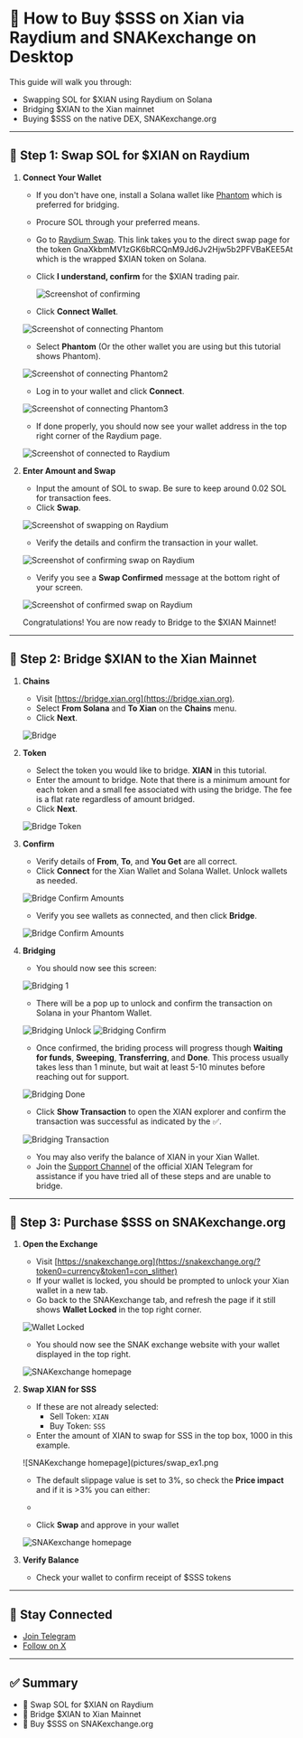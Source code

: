 # 💱 How to Buy $SSS on Xian via Raydium and SNAKexchange on Desktop

This guide will walk you through:

- Swapping SOL for $XIAN using Raydium on Solana
- Bridging $XIAN to the Xian mainnet
- Buying $SSS on the native DEX, SNAKexchange.org

---

## 🔄 Step 1: Swap SOL for $XIAN on Raydium

1. **Connect Your Wallet**  
   - If you don't have one, install a Solana wallet like [Phantom](https://phantom.app/) which is preferred for bridging.
   - Procure SOL through your preferred means.
   - Go to [Raydium Swap](https://raydium.io/swap/?inputMint=sol&outputMint=GnaXkbmMV1zGK6bRCQnM9Jd6Jv2Hjw5b2PFVBaKEE5At). This link takes you to the direct swap page for the token GnaXkbmMV1zGK6bRCQnM9Jd6Jv2Hjw5b2PFVBaKEE5At which is the wrapped $XIAN token on Solana.
   - Click **I understand, confirm** for the $XIAN trading pair.
   
     ![Screenshot of confirming](pictures/confirm_on_raydium.png)
   - Click **Connect Wallet**.

   ![Screenshot of connecting Phantom](pictures/connect_to_raydium.png)

   - Select **Phantom** (Or the other wallet you are using but this tutorial shows Phantom).
  
   ![Screenshot of connecting Phantom2](pictures/connect_to_raydium_2.png)

   - Log in to your wallet and click **Connect**.
  
   ![Screenshot of connecting Phantom3](pictures/connect_to_raydium_3.png)

   - If done properly, you should now see your wallet address in the top right corner of the Raydium page.
  
   ![Screenshot of connected to Raydium](pictures/connected_to_raydium.png)

2. **Enter Amount and Swap**  
   - Input the amount of SOL to swap. Be sure to keep around 0.02 SOL for transaction fees.
   - Click **Swap**.  
  
   ![Screenshot of swapping on Raydium](pictures/swap_raydium_1.png)
 
   - Verify the details and confirm the transaction in your wallet.

   ![Screenshot of confirming swap on Raydium](pictures/swap_raydium_2.png)

   - Verify you see a **Swap Confirmed** message at the bottom right of your screen.
  
   ![Screenshot of confirmed swap on Raydium](pictures/swap_raydium_3.png)

   Congratulations! You are now ready to Bridge to the $XIAN Mainnet!

---

## 🌉 Step 2: Bridge $XIAN to the Xian Mainnet

1. **Chains**  
   - Visit [https://bridge.xian.org](https://bridge.xian.org).
   - Select **From Solana** and **To Xian** on the **Chains** menu.
   - Click **Next**.

   ![Bridge](pictures/bridge_chains.png)

2. **Token**  
   - Select the token you would like to bridge. **XIAN** in this tutorial.
   - Enter the amount to bridge. Note that there is a minimum amount for each token and a small fee associated with using the bridge. The fee is a flat rate regardless of amount bridged.
   - Click **Next**.

   ![Bridge Token](pictures/bridge_token.png)

3. **Confirm**  
   - Verify details of **From**, **To**, and **You Get** are all correct.
   - Click **Connect** for the Xian Wallet and Solana Wallet. Unlock wallets as needed.
   
   ![Bridge Confirm Amounts](pictures/bridge_confirm1.png)

   - Verify you see wallets as connected, and then click **Bridge**.
  
   ![Bridge Confirm Amounts](pictures/bridge_confirm2.png)
   
4. **Bridging**
   - You should now see this screen:
  
   ![Bridging 1](pictures/bridging_1.png)

   - There will be a pop up to unlock and confirm the transaction on Solana in your Phantom Wallet. 
  
   ![Bridging Unlock](pictures/bridging_unlock.png) ![Bridging Confirm](pictures/bridging_confirm.png)

   - Once confirmed, the briding process will progress though **Waiting for funds**, **Sweeping**, **Transferring**, and **Done**. This process usually takes less than 1 minute, but wait at least 5-10 minutes before reaching out for support.
  
   ![Bridging Done](pictures/bridging_complete.png)

   - Click **Show Transaction** to open the XIAN explorer and confirm the transaction was successful as indicated by the ✅.
  
   ![Bridging Transaction](pictures/bridging_transaction.png)

   - You may also verify the balance of XIAN in your Xian Wallet.
   - Join the [Support Channel](https://t.me/xian_network/4611) of the official XIAN Telegram for assistance if you have tried all of these steps and are unable to bridge.

---

## 🐍 Step 3: Purchase $SSS on SNAKexchange.org

1. **Open the Exchange**  
   - Visit [https://snakexchange.org](https://snakexchange.org/?token0=currency&token1=con_slither)
   - If your wallet is locked, you should be prompted to unlock your Xian wallet in a new tab.
   - Go back to the SNAKexchange tab, and refresh the page if it still shows **Wallet Locked** in the top right corner.
  
   ![Wallet Locked](pictures/wallet_locked.png)
 
   - You should now see the SNAK exchange website with your wallet displayed in the top right.

   ![SNAKexchange homepage](pictures/swap_screen.png)

2. **Swap XIAN for SSS**  
   - If these are not already selected:
      - Sell Token: `XIAN`  
      - Buy Token: `SSS`  
   - Enter the amount of XIAN to swap for SSS in the top box, 1000 in this example.

   ![SNAKexchange homepage](pictures/swap_ex1.png

    - The default slippage value is set to 3%, so check the **Price impact** and if it is >3% you can either:
    -    
 
 
   - Click **Swap** and approve in your wallet

   ![SNAKexchange homepage](pictures/swap_ex1png)

4. **Verify Balance**  
   - Check your wallet to confirm receipt of $SSS tokens

---

## 📢 Stay Connected

- [Join Telegram](https://t.me/slither_on_xian)  
- [Follow on X](https://x.com/slither_on_xian)

---

## ✅ Summary

- 🔄 Swap SOL for $XIAN on Raydium  
- 🌉 Bridge $XIAN to Xian Mainnet  
- 🐍 Buy $SSS on SNAKexchange.org  

